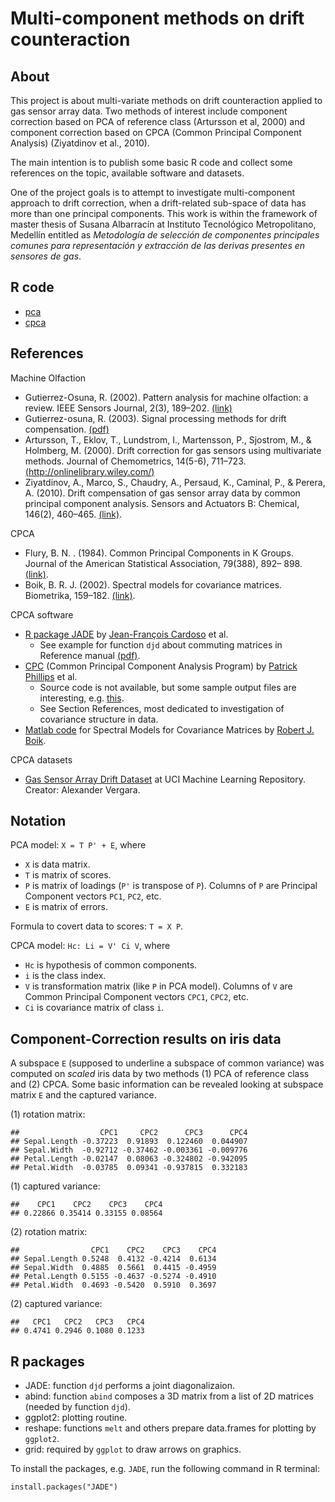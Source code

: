 # Multi-component methods on drift counteraction

## About
This project is about multi-variate methods on drift counteraction applied to gas sensor array data.
Two methods of interest include component correction based on PCA of reference class (Artursson et al, 2000)
and component correction based on CPCA (Common Principal Component Analysis) (Ziyatdinov et al., 2010).

The main intention is to publish some basic R code and collect some references on the topic, available software and datasets.

One of the project goals is to attempt to investigate multi-component approach to drift correction,
when a drift-related sub-space of data has more than one principal components. 
This work is within the framework of master thesis of Susana Albarracín at Instituto Tecnológico Metropolitano, Medellín
entitled as *Metodología de selección de componentes principales comunes para representación y extracción de las derivas presentes en sensores de gas*.

## R code

* [pca](drift-multicomp/tree/master/pca)
* [cpca](drift-multicomp/tree/master/cpca)

## References

Machine Olfaction
* Gutierrez-Osuna, R. (2002). Pattern analysis for machine olfaction: a review. IEEE Sensors Journal, 2(3), 189–202. [(link)](http://ieeexplore.ieee.org/xpls/abs_all.jsp?arnumber=1021060&tag=1)
* Gutierrez-osuna, R. (2003). Signal processing methods for drift compensation. [(pdf)](http://research.cse.tamu.edu/prism/lectures/talks/nose03.pdf)
* Artursson, T., Eklov, T., Lundstrom, I., Martensson, P., Sjostrom, M., & Holmberg, M. (2000). Drift correction for gas sensors using multivariate methods. Journal of Chemometrics, 14(5-6), 711–723. [(http://onlinelibrary.wiley.com/)](http://onlinelibrary.wiley.com/)
* Ziyatdinov, A., Marco, S., Chaudry, A., Persaud, K., Caminal, P., & Perera, A. (2010). Drift compensation of gas sensor array data by common principal component analysis. Sensors and Actuators B: Chemical, 146(2), 460–465. [(link)](http://www.sciencedirect.com/science/article/pii/S0925400509008995).

CPCA
* Flury, B. N. . (1984). Common Principal Components in K Groups. Journal of the American Statistical Association, 79(388), 892– 898. [(link)](http://www.jstor.org/stable/2288721).
* Boik, B. R. J. (2002). Spectral models for covariance matrices. Biometrika, 159–182. [(link)](http://biomet.oxfordjournals.org/content/89/1/159.abstract).


CPCA software
* [R package JADE](http://cran.r-project.org/web/packages/JADE/index.html) by [Jean-François Cardoso](http://perso.telecom-paristech.fr/~cardoso/) et al.
  * See example for function `djd` about commuting matrices in Reference manual [(pdf)](http://cran.r-project.org/web/packages/JADE/JADE.pdf).
* [CPC](http://pages.uoregon.edu/pphil/programs/cpc/cpc.htm) (Common Principal Component Analysis Program) by [Patrick Phillips](http://pages.uoregon.edu/pphil/) et al.
  * Source code is not available, but some sample output files are interesting, e.g. [this](http://darkwing.uoregon.edu/~pphil/programs/cpc/data/vole.out).
  * See Section References, most dedicated to investigation of covariance structure in data.
* [Matlab code](http://www.math.montana.edu/~rjboik/spectral/) for Spectral Models for Covariance Matrices by [Robert J. Boik](http://www.math.montana.edu/~rjboik/).


CPCA datasets
* [Gas Sensor Array Drift Dataset](http://archive.ics.uci.edu/ml/datasets/Gas+Sensor+Array+Drift+Dataset) at UCI Machine Learning Repository. Creator: Alexander Vergara.

## Notation

PCA model: `X = T P' + E`, where
* `X` is data matrix.
* `T` is matrix of scores.
* `P` is matrix of loadings (`P'` is transpose of `P`). Columns of `P` are Principal Component vectors `PC1`, `PC2`, etc.
* `E` is matrix of errors.

Formula to covert data to scores: `T = X P`.

CPCA model: `Hc: Li = V' Ci V`, where

* `Hc` is hypothesis of common components.
* `i` is the class index.
* `V` is transformation matrix (like `P` in PCA model). Columns of `V` are Common Principal Component vectors `CPC1`, `CPC2`, etc.
* `Ci` is covariance matrix of class `i`.

## Component-Correction results on iris data

A subspace `E` (supposed to underline a subspace of common variance) was computed
on *scaled* iris data by two methods (1) PCA of reference class and (2) CPCA. 
Some basic information can be revealed looking at subspace matrix `E` and the captured variance.

(1) rotation matrix:
```
##                  CPC1     CPC2      CPC3      CPC4
## Sepal.Length -0.37223  0.91893  0.122460  0.044907
## Sepal.Width  -0.92712 -0.37462 -0.003361 -0.009776
## Petal.Length -0.02147  0.08063 -0.324802 -0.942095
## Petal.Width  -0.03785  0.09341 -0.937815  0.332183
```

(1) captured variance:
```
##    CPC1    CPC2    CPC3    CPC4 
## 0.22866 0.35414 0.33155 0.08564 
```

(2) rotation matrix:
```
##                CPC1    CPC2    CPC3    CPC4
## Sepal.Length 0.5248  0.4132 -0.4214  0.6134
## Sepal.Width  0.4885  0.5661  0.4415 -0.4959
## Petal.Length 0.5155 -0.4637 -0.5274 -0.4910
## Petal.Width  0.4693 -0.5420  0.5910  0.3697
```

(2) captured variance:
```
##   CPC1   CPC2   CPC3   CPC4 
## 0.4741 0.2946 0.1080 0.1233 
```


## R packages

* JADE: function `djd` performs a joint diagonalizaion.
* abind: function `abind` composes a 3D matrix from a list of 2D matrices (needed by function `djd`).
* ggplot2: plotting routine.
* reshape: functions `melt` and others prepare data.frames for plotting by `ggplot2`.
* grid: required by `ggplot` to draw arrows on graphics.

To install the packages, e.g. `JADE`, run the following command in R terminal:
```
install.packages("JADE")
```
